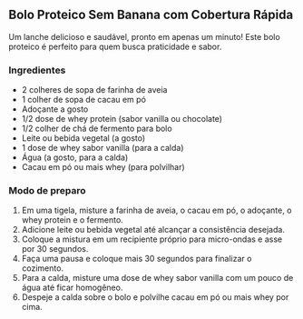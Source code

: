 ## Bolo Proteico Sem Banana com Cobertura Rápida
Um lanche delicioso e saudável, pronto em apenas um minuto! Este bolo proteico é perfeito para quem busca praticidade e sabor.

### Ingredientes
- 2 colheres de sopa de farinha de aveia
- 1 colher de sopa de cacau em pó
- Adoçante a gosto
- 1/2 dose de whey protein (sabor vanilla ou chocolate)
- 1/2 colher de chá de fermento para bolo
- Leite ou bebida vegetal (a gosto)
- 1 dose de whey sabor vanilla (para a calda)
- Água (a gosto, para a calda)
- Cacau em pó ou mais whey (para polvilhar)

### Modo de preparo
1. Em uma tigela, misture a farinha de aveia, o cacau em pó, o adoçante, o whey protein e o fermento.
2. Adicione leite ou bebida vegetal até alcançar a consistência desejada.
3. Coloque a mistura em um recipiente próprio para micro-ondas e asse por 30 segundos.
4. Faça uma pausa e coloque mais 30 segundos para finalizar o cozimento.
5. Para a calda, misture uma dose de whey sabor vanilla com um pouco de água até ficar homogêneo.
6. Despeje a calda sobre o bolo e polvilhe cacau em pó ou mais whey por cima.